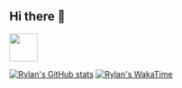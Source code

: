 ## Hi there 👋

<a href="https://www.linkedin.com/in/rylanmoseley"><img src="https://upload.wikimedia.org/wikipedia/commons/c/ca/LinkedIn_logo_initials.png" width="50"></a>

[![Rylan's GitHub stats](https://github-readme-stats.vercel.app/api?username=rylanmoseley)](https://github.com/rylanmoseley)
[![Rylan's WakaTime](https://wakatime.com/share/@00c535ef-e03c-40c5-a99f-c6a4757b891f/3c6b3489-0c4c-4a6c-ba00-2b52f38d4ba6.svg)](https://github.com/rylanmoseley)
